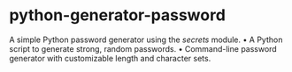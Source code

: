 # python-generator-password
A simple Python password generator using the *secrets* module.
• A Python script to generate strong, random passwords.
• Command-line password generator with customizable length and character sets.
